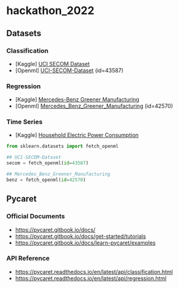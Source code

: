 # hackathon_2022

## Datasets

### Classification
* [Kaggle] [UCI SECOM Dataset](https://www.kaggle.com/datasets/paresh2047/uci-semcom)
* [Openml] [UCI-SECOM-Dataset](https://www.openml.org/search?type=data&status=active&id=43587) (id=43587)

### Regression
* [Kaggle] [Mercedes-Benz Greener Manufacturing](https://www.kaggle.com/c/mercedes-benz-greener-manufacturing)
* [Openml] [Mercedes_Benz_Greener_Manufacturing](https://www.openml.org/search?type=data&status=active&id=42570) (id=42570)

### Time Series
* [Kaggle] [Household Electric Power Consumption](https://www.kaggle.com/datasets/uciml/electric-power-consumption-data-set)

```python
from sklearn.datasets import fetch_openml

## UCI-SECOM-Dataset
secom = fetch_openml(id=43587)

## Mercedes_Benz_Greener_Manufacturing
benz = fetch_openml(id=42570)
```

## Pycaret

### Official Documents
* https://pycaret.gitbook.io/docs/
* https://pycaret.gitbook.io/docs/get-started/tutorials
* https://pycaret.gitbook.io/docs/learn-pycaret/examples

### API Reference
* https://pycaret.readthedocs.io/en/latest/api/classification.html
* https://pycaret.readthedocs.io/en/latest/api/regression.html
